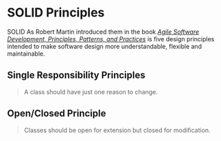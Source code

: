 # SOLID Principles

SOLID As Robert Martin introduced them in the book
[_Agile Software Development, Principles, Patterns, and Practices_](https://refactoring.guru/principles-book) is five
design principles intended to make software design more understandable, flexible and maintainable.

## Single Responsibility Principles

> A class should have just one reason to change.

## Open/Closed Principle

> Classes should be open for extension but closed for modification.

